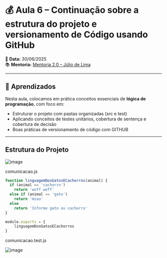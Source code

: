 # 💰 Aula 6 – Continuação sobre a estrutura do projeto e versionamento de Código usando GitHub
📅 **Data:** 30/06/2025  
📚 **Mentoria:** [Mentoria 2.0 – Júlio de Lima](https://mentoria.juliodelima.com.br/)

---

## 🧠 Aprendizados

Nesta aula, colocamos em prática conceitos essenciais de **lógica de programação**, com foco em:

- Estruturar o projeto com pastas organizadas (src e test)
- Aplicando conceitos de testes unitários, cobertura de sentença e cobertura de decisão
- Boas práticas de versionamento de código com GITHUB

---

## Estrutura do Projeto
![image](https://github.com/user-attachments/assets/39630559-1c5c-4d28-8547-abe279d1dbe1)

comunicacao.js
```javascript
function linguagemDosGatosECachorros(animal) {
  if (animal == 'cachorro')
    return 'woff woff'
  else if (animal == 'gato')
    return 'miau'
  else 
    return 'Informe gato ou cachorro'
}

module.exports = {
    linguagemDosGatosECachorros
}

```

comunicacao.test.js

![image](https://github.com/user-attachments/assets/74faa128-bd7f-41dd-975d-c774bead6668)

